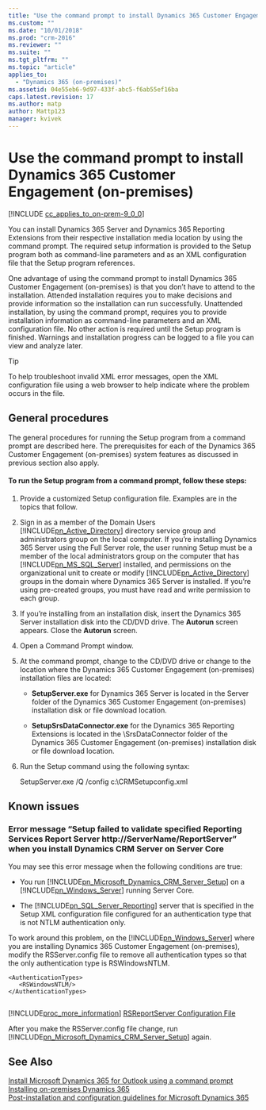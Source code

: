 ```yaml
---
title: "Use the command prompt to install Dynamics 365 Customer Engagement (on-premises) | Microsoft Docs"
ms.custom: ""
ms.date: "10/01/2018"
ms.prod: "crm-2016"
ms.reviewer: ""
ms.suite: ""
ms.tgt_pltfrm: ""
ms.topic: "article"
applies_to: 
  - "Dynamics 365 (on-premises)"
ms.assetid: 04e55eb6-9d97-433f-abc5-f6ab55ef16ba
caps.latest.revision: 17
ms.author: matp
author: Mattp123
manager: kvivek
---
```

# Use the command prompt to install Dynamics 365 Customer Engagement (on-premises) 

[!INCLUDE [cc_applies_to_on-prem-9_0_0](../includes/cc_applies_to_on-prem-9_0_0.md)]

You can install Dynamics 365 Server and Dynamics 365 Reporting Extensions from their respective installation media location by using the command prompt. The required setup information is provided to the Setup program both as command-line parameters and as an XML configuration file that the Setup program references.  
  
 One advantage of using the command prompt to install Dynamics 365 Customer Engagement (on-premises) is that you don’t have to attend to the installation. Attended installation requires you to make decisions and provide information so the installation can run successfully. Unattended installation, by using the command prompt, requires you to provide installation information as command-line parameters and an XML configuration file. No other action is required until the Setup program is finished. Warnings and installation progress can be logged to a file you can view and analyze later.  
  
> [!TIP]
>  To help troubleshoot invalid XML error messages, open the XML configuration file using a web browser to help indicate where the problem occurs in the file.  
  
## General procedures  
 The general procedures for running the Setup program from a command prompt are described here. The prerequisites for each of the Dynamics 365 Customer Engagement (on-premises) system features as discussed in previous section also apply.  
  
#### To run the Setup program from a command prompt, follow these steps:  
  
1.  Provide a customized Setup configuration file. Examples are in the topics that follow.  
  
2.  Sign in as a member of the Domain Users [!INCLUDE[pn_Active_Directory](../includes/pn-active-directory.md)] directory service group and administrators group on the local computer. If you’re installing Dynamics 365 Server using the Full Server role, the user running Setup must be a member of the local administrators group on the computer that has [!INCLUDE[pn_MS_SQL_Server](../includes/pn-ms-sql-server.md)] installed, and permissions on the organizational unit to create or modify [!INCLUDE[pn_Active_Directory](../includes/pn-active-directory.md)] groups in the domain where Dynamics 365 Server is installed. If you’re using pre-created groups, you must have read and write permission to each group.  
  
3.  If you’re installing from an installation disk, insert the Dynamics 365 Server installation disk into the CD/DVD drive. The **Autorun** screen appears. Close the **Autorun** screen.  
  
4.  Open a Command Prompt window.  
  
5.  At the command prompt, change to the CD/DVD drive or change to the location where the Dynamics 365 Customer Engagement (on-premises) installation files are located:  
  
    -   **SetupServer.exe** for Dynamics 365 Server is located in the Server folder of the Dynamics 365 Customer Engagement (on-premises) installation disk or file download location.  
  
    -   **SetupSrsDataConnector.exe** for the Dynamics 365 Reporting Extensions is located in the \SrsDataConnector folder of the Dynamics 365 Customer Engagement (on-premises) installation disk or file download location.    
  
6.  Run the Setup command using the following syntax:  
  
     SetupServer.exe /Q /config c:\CRMSetupconfig.xml  
  
## Known issues  
  
### Error message “Setup failed to validate specified Reporting Services Report Server http://ServerName/ReportServer” when you install Dynamics CRM Server on Server Core  
 You may see this error message when the following conditions are true:  
  
-   You run [!INCLUDE[pn_Microsoft_Dynamics_CRM_Server_Setup](../includes/pn-microsoft-dynamics-crm-server-setup.md)] on a [!INCLUDE[pn_Windows_Server](../includes/pn-windows-server.md)] running Server Core.  
  
-   The [!INCLUDE[pn_SQL_Server_Reporting](../includes/pn-sql-server-reporting.md)] server that is specified in the Setup XML configuration file configured for an authentication type that is not NTLM authentication only.  
  
 To work around this problem, on the [!INCLUDE[pn_Windows_Server](../includes/pn-windows-server.md)] where you are installing Dynamics 365 Customer Engagement (on-premises), modify the RSServer.config file to remove all authentication types so that the only authentication type is RSWindowsNTLM.  
  
```  
<AuthenticationTypes>     
   <RSWindowsNTLM/>  
</AuthenticationTypes>  
  
```  
  
 [!INCLUDE[proc_more_information](../includes/proc-more-information.md)] [RSReportServer Configuration File](/sql/reporting-services/report-server/rsreportserver-config-configuration-file?view=sql-server-2016)  
  
 After you make the RSServer.config file change, run [!INCLUDE[pn_Microsoft_Dynamics_CRM_Server_Setup](../includes/pn-microsoft-dynamics-crm-server-setup.md)] again.  
  
  
## See Also  
 [Install Microsoft Dynamics 365 for Outlook using a command prompt](../../../outlook-addin/admin-guide/install-using-command-prompt.md)   <br/> 
 [Installing on-premises Dynamics 365](installing-on-premises-dynamics-365.md)  <br/>
 [Post-installation and configuration guidelines for Microsoft Dynamics 365](post-installation-configuration-guidelines-dynamics-365.md)


